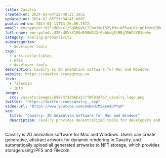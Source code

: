 ```yaml
---
title: Cavalry
created-on: 2024-01-04T22:40:25.195Z
updated-on: 2024-01-05T21:34:45.600Z
published-on: 2024-01-11T13:26:59.787Z
email: encrypted::U2FsdGVkX1/5gRhQv6iIlbmJVgI3ZyfMs+N55wxLKsjq0fVzuKDB6p1ecApGha8d
full-name: encrypted::U2FsdGVkX189dE98kDV2rGebkogRlBBjDDWCfXR3swA=
category: tooling-productivity
subcategories:
  - developer-tools
tags:
  - arts-collectibles
  - nfts
  - developer-tools
description: Cavalry is 2D animation software for Mac and Windows.
website: https://cavalry.scenegroup.co
tech:
  - filecoin
  - ipfs
image:
  src: /assets/images/6597471366ba5cff0f03dfe7_cavalry_logo.png
twitter: "https://twitter.com/cavalry__app"
video-url: "https://www.youtube.com/embed/MSkeo4pPYa0"
seo:
  title: "Cavalry: 2D Animation Software for Mac and Windows"
  description: Cavalry provides decentralized tools for developers and enterprises.
---
```


Cavalry is 2D animation software for Mac and Windows. Users can create generative, abstract artwork for dynamic rendering in Cavalry, and automatically upload all generated artworks to NFT.storage, which provides storage using IPFS and Filecoin.
